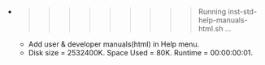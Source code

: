 * >>>>>>>>> Running inst-std-help-manuals-html.sh ...
  * Add user & developer manuals(html) in Help menu.
  * Disk size = 2532400K. Space Used = 80K. Runtime = 00:00:00:01.
